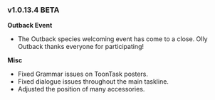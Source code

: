 ### v1.0.13.4 BETA

**Outback Event**
- The Outback species welcoming event has come to a close. Olly Outback thanks everyone for participating!

**Misc**
- Fixed Grammar issues on ToonTask posters.
- Fixed dialogue issues throughout the main taskline.
- Adjusted the position of many accessories.
